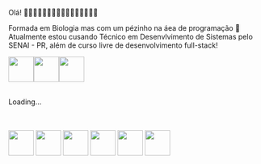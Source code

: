 Olá! 🐱‍💻🐱‍💻🐱‍💻🐱‍💻🐱‍💻🐱‍💻🐱‍💻🐱‍💻

Formada em Biologia mas com um pézinho na áea de programação 🤞
<br>Atualmente estou cusando Técnico em Desenvlvimento de Sistemas pelo SENAI - PR, além de curso livre de desenvolvimento full-stack!<br>            

<img src="https://cdn.jsdelivr.net/gh/devicons/devicon/icons/html5/html5-original.svg" width=50px/><img src="https://cdn.jsdelivr.net/gh/devicons/devicon/icons/css3/css3-original.svg" width=50px/><img src="https://cdn.jsdelivr.net/gh/devicons/devicon/icons/javascript/javascript-original.svg" width=50px/>
                    
<br>
Loading...

<br><br>
<img src="https://cdn.jsdelivr.net/gh/devicons/devicon/icons/jquery/jquery-original.svg" width=50px/> <img src="https://cdn.jsdelivr.net/gh/devicons/devicon/icons/bootstrap/bootstrap-original.svg" width=50px/> <img src="https://cdn.jsdelivr.net/gh/devicons/devicon/icons/react/react-original.svg" width=50px/> <img src="https://cdn.jsdelivr.net/gh/devicons/devicon/icons/firebase/firebase-plain.svg" width=50px/> <img src="https://cdn.jsdelivr.net/gh/devicons/devicon/icons/nodejs/nodejs-original.svg" width=50px/> <img src="https://cdn.jsdelivr.net/gh/devicons/devicon/icons/mongodb/mongodb-original.svg" width=50px/>
          
          
          
          
          
          

